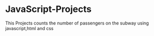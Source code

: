 # JavaScript-Projects

This Projects counts the number of passengers on the subway using javascript,html and css
